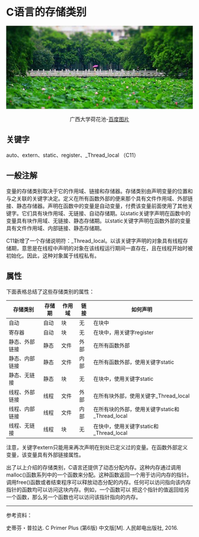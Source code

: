 # C语言的存储类别

<center>

<img src="image\广西大学荷花池.jpg" >

广西大学荷花池-[百度图片](https://image.baidu.com/search/detail?ct=503316480&z=0&ipn=d&word=%E5%B9%BF%E8%A5%BF%E5%A4%A7%E5%AD%A6%E8%8D%B7%E8%8A%B1%E6%B1%A0&step_word=&hs=2&pn=7&spn=0&di=220758516000&pi=0&rn=1&tn=baiduimagedetail&is=0%2C0&istype=2&ie=utf-8&oe=utf-8&in=&cl=2&lm=-1&st=-1&cs=1035393403%2C689422438&os=2542806182%2C3699003977&simid=3413686139%2C247717549&adpicid=0&lpn=0&ln=176&fr=&fmq=1496893238217_R&fm=result&ic=0&s=undefined&se=&sme=&tab=0&width=&height=&face=undefined&ist=&jit=&cg=&bdtype=0&oriquery=&objurl=http%3A%2F%2Fwww.gxlxs2008.net%2FEditor1%2Fuploadfile%2F20160617171105199.jpg&fromurl=ippr_z2C%24qAzdH3FAzdH3Fooo_z%26e3B2xsxfdaab_z%26e3BgjpAzdH3Fw6ptvsjfAzdH3F9n80_z%26e3Bip4s&gsm=0&rpstart=0&rpnum=0)

</center>

## 关键字

auto、extern、static、register、_Thread_local （C11）

## 一般注解

变量的存储类别取决于它的作用域、链接和存储器。存储类别由声明变量的位置和与之关联的关键字决定。定义在所有函数外部的便来那个具有文件作用域、外部链接、静态存储器。声明在函数中的变量是自动变量，付费该变量前面使用了其他关键字。它们具有块作用域、无链接、自动存储期。以static关键字声明在函数中的变量具有块作用域、无链接、静态存储期。以static关键字声明在函数外部的变量具有文件作用域、内部链接、静态存储期。

C11新增了一个存储说明符：_Thread_local。以该关键字声明的对象具有线程存储期，意思是在线程中声明的对象在该线程运行期间一直存在，且在线程开始时被初始化。因此，这种对象属于线程私有。

## 属性

下面表格总结了这些存储类别的属性：

| 存储类别    | 存储期  | 作用域  | 链接   | 如何声明                              |
| ------- | ---- | ---- | ---- | --------------------------------- |
| 自动      | 自动   | 块    | 无    | 在块中                               |
| 寄存器     | 自动   | 块    | 无    | 在块中，用关键字register                  |
| 静态、外部链接 | 静态   | 文件   | 外部   | 在所有函数外部                           |
| 静态、内部链接 | 静态   | 文件   | 内部   | 在所有函数外部，使用关键字static               |
| 静态、无链接  | 静态   | 块    | 无    | 在块中，使用关键字static                   |
| 线程、外部链接 | 线程   | 文件   | 外部   | 在所有块外部，使用关键字_Thread_local         |
| 线程、内部链接 | 线程   | 文件   | 内部   | 在所有块的外部，使用关键字static和_Thread_local |
| 线程、无链接  | 线程   | 块    | 无    | 在快中，使用关键字static和_Thread_local     |

注意，关键字extern只能用来再次声明在别处已定义过的变量。在函数外部定义变量，该变量具有外部链接属性。

出了以上介绍的存储类别，C语言还提供了动态分配内存。这种内存通过调用malloc()函数系列中的一个函数来分配。这种函数返回一个用于访问内存的指针。调用free()函数或者结束程序可以释放动态分配的内存。任何可以访问指向该内存指针的函数均可以访问这块内存。例如，一个函数可以 把这个指针的值返回给另一个函数，那么另一个函数也可以访问该指针指向的内存。

----

参考资料：

史蒂芬・普拉达. C Primer Plus (第6版) 中文版[M]. 人民邮电出版社, 2016.